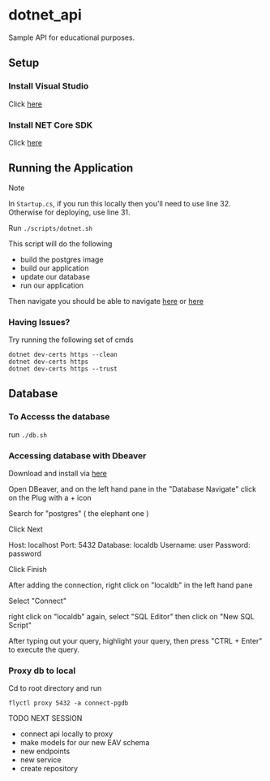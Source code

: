 # dotnet_api

Sample API for educational purposes.

## Setup

### Install Visual Studio

Click [here](https://visualstudio.microsoft.com/downloads/)

### Install NET Core SDK

Click [here](https://dotnet.microsoft.com/en-us/download/dotnet/thank-you/sdk-6.0.301-macos-x64-installer)

## Running the Application

Note

In `Startup.cs`, if you run this locally then you'll need to use line 32. Otherwise for deploying, use line 31.


Run `./scripts/dotnet.sh`

This script will do the following

- build the postgres image
- build our application
- update our database
- run our application

Then navigate you should be able to navigate [here](https://localhost:5001/swagger/index.html) or [here](http://localhost:5000/swagger/index.html)

### Having Issues?

Try running the following set of cmds

```
dotnet dev-certs https --clean
dotnet dev-certs https
dotnet dev-certs https --trust
```

## Database

### To Accesss the database

run `./db.sh`

### Accessing database with Dbeaver

Download and install via [here](https://dbeaver.io/download/)

Open DBeaver, and on the left hand pane in the "Database Navigate" click on the Plug with a + icon

Search for "postgres" ( the elephant one )

Click Next

Host: localhost
Port: 5432
Database: localdb
Username: user
Password: password

Click Finish

After adding the connection, right click on "localdb" in the left hand pane

Select "Connect"

right click on "localdb" again, select "SQL Editor" then click on "New SQL Script"

After typing out your query, highlight your query, then press "CTRL + Enter" to execute the query.

### Proxy db to local

Cd to root directory and run

```
flyctl proxy 5432 -a connect-pgdb
```

TODO NEXT SESSION

- connect api locally to proxy
- make models for our new EAV schema
- new endpoints
- new service
- create repository
